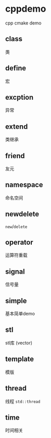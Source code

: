 # cppdemo
cpp cmake demo


## class

类

## define

宏

## excption

异常

## extend

类继承

## friend

友元

## namespace

命名空间

## newdelete

`new`/`delete`

## operator

运算符重载

## signal

信号量

## simple

基本简单demo

## stl

stl库 (vector)

## template

模版

## thread

线程  `std::thread`

## time

时间相关

